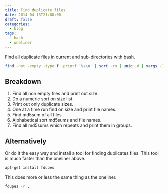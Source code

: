 ```yaml
---
title: Find duplicate files
date: 2014-04-13T21:00:00
draft: false
categories:
  - blog
tags:
  - bash
  - oneliner
---
```


Find all duplicate files in current and sub-directories with bash.

```bash
find -not -empty -type f -printf '%s\n' | sort -rn | uniq -d | xargs -I{} -n1 find -type f -size {}c -print0 | xargs -0 md5sum | sort | uniq -w32 --all-repeated=separate
```

Breakdown
---------

1. Find all non empty files and print out size.
2. Do a numeric sort on size list.
3. Print out only duplicate sizes.
4. One at a time run find on size and print file names.
5. Find md5sum of all files.
6. Alphabetical sort md5sums and file names.
7. Find all md5sums which repeats and print them in groups.

Alternatively
-------------

Or do it the easy way and install a tool for finding duplicates files. This tool is much faster than the oneliner above.

```bash
apt-get install fdupes
```

This does more or less the same thing as the oneliner.

```bash
fdupes -r .
```

